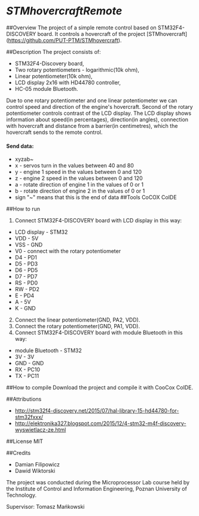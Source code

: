 # *STMhovercraftRemote*

##Overview
The project of a simple remote control based on STM32F4-DISCOVERY board. It controls a hovercraft of the project [STMhovercraft] (https://github.com/PUT-PTM/STMhovercraft).

##Description
The project consists of:
- STM32F4-Discovery board,
- Two rotary potentiometers - logarithmic(10k ohm),
- Linear potentiometer(10k ohm),
- LCD display 2x16 with HD44780 controller,
- HC-05 module Bluetooth.

Due to one rotary potentiometer and one linear potentiometer we can control speed and direction of the engine's hovercraft. Second of the rotary potentiometer controls contrast of the LCD display. The LCD display shows information about speed(in percentages), direction(in angles), connection with hovercraft and distance from a barrier(in centimetres), which the hovercraft sends to the remote control.

#### Send data:
- xyzab~
- x - servos turn in the values between 40 and 80
- y - engine 1 speed in the values between 0 and 120
- z - engine 2 speed in the values between 0 and 120
- a - rotate direction of engine 1 in the values of 0 or 1
- b - rotate direction of engine 2 in the values of 0 or 1
- sign "~" means that this is the end of data
##Tools
CoCOX CoIDE

##How to run
1. Connect STM32F4-DISCOVERY board with LCD display in this way: 
  *  LCD display - STM32
  *  VDD  -  5V
  *  VSS  -  GND
  *  V0   -  connect with the rotary potentiometer
  *  D4   -  PD1
  *  D5   -  PD3
  *  D6   -  PD5
  *  D7   -  PD7
  *  RS   -  PD0
  *  RW   -  PD2
  *  E    -  PD4
  *  A    -  5V
  *  K    -  GND
 
2. Connect the linear potentiometer(GND, PA2, VDD).
3. Connect the rotary potentiometer(GND, PA1, VDD).
4. Connect STM32F4-DISCOVERY board with module Bluetooth in this way:
  * module Bluetooth - STM32
  * 3V  - 3V
  * GND - GND
  * RX  - PC10
  * TX  - PC11
  
##How to compile
Download the project and compile it with CooCox CoIDE.

##Attributions
* http://stm32f4-discovery.net/2015/07/hal-library-15-hd44780-for-stm32fxxx/
* http://elektronika327.blogspot.com/2015/12/4-stm32-m4f-discovery-wyswietlacz-ze.html

##License
MIT

##Credits
* Damian Filipowicz
* Dawid Wiktorski

The project was conducted during the Microprocessor Lab course held by the Institute of Control and Information Engineering, Poznan University of Technology.

Supervisor: Tomasz Mańkowski
